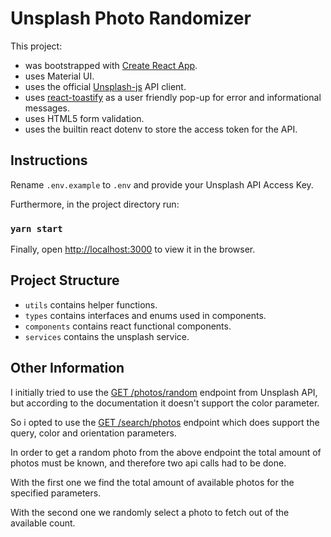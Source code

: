 # Unsplash Photo Randomizer

This project:

- was bootstrapped with [Create React App](https://github.com/facebook/create-react-app).
- uses Material UI.
- uses the official [Unsplash-js](https://github.com/unsplash/unsplash-js) API client.
- uses [react-toastify](https://github.com/fkhadra/react-toastify) as a user friendly pop-up for error and informational
  messages.
- uses HTML5 form validation.
- uses the builtin react dotenv to store the access token for the API.

## Instructions

Rename `.env.example` to `.env` and provide your Unsplash API Access Key.

Furthermore, in the project directory run:

### `yarn start`

Finally, open [http://localhost:3000](http://localhost:3000) to view it in the browser.

## Project Structure

- `utils` contains helper functions.
- `types` contains interfaces and enums used in components.
- `components` contains react functional components.
- `services` contains the unsplash service.

## Other Information

I initially tried to use the [GET /photos/random](https://unsplash.com/documentation#get-a-random-photo) endpoint from
Unsplash API, but according to the documentation it doesn't support the color parameter.

So i opted to use the [GET /search/photos](https://unsplash.com/documentation#search-photos) endpoint which does support
the query, color and orientation parameters.

In order to get a random photo from the above endpoint the total amount of photos must be known, and therefore two api
calls had to be done.

With the first one we find the total amount of available photos for the specified parameters.

With the second one we randomly select a photo to fetch out of the available count.
